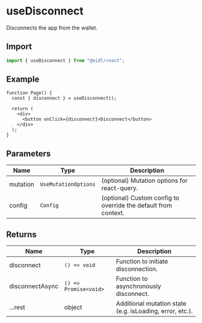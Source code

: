 # useDisconnect

Disconnects the app from the wallet.

## Import

```ts
import { useDisconnect } from "@midl/react";
```

## Example

```tsx
function Page() {
  const { disconnect } = useDisconnect();

  return (
    <div>
      <button onClick={disconnect}>Disconnect</button>
    </div>
  );
}
```

## Parameters

| Name     | Type                 | Description                                                    |
| -------- | -------------------- | -------------------------------------------------------------- |
| mutation | `UseMutationOptions` | (optional) Mutation options for react-query.                   |
| config   | `Config`             | (optional) Custom config to override the default from context. |

## Returns

| Name            | Type                  | Description                                              |
| --------------- | --------------------- | -------------------------------------------------------- |
| disconnect      | `() => void`          | Function to initiate disconnection.                      |
| disconnectAsync | `() => Promise<void>` | Function to asynchronously disconnect.                   |
| ...rest         | object                | Additional mutation state (e.g. isLoading, error, etc.). |

